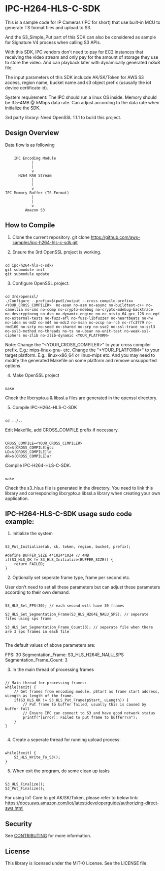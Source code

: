 # IPC-H264-HLS-C-SDK

This is a sample code for IP Cameras (IPC for short) that use built-in MCU to generate TS format files and upload to S3.

And the S3_Simple_Put part of this SDK can also be considered as sample for Signature V4 process when calling S3 APIs.

With this SDK, IPC vendors don't need to pay for EC2 instances that receiving the video stream and only pay for the amount of storage they use to store the video. And can playback later with dynamically generated m3u8 file.

The input parameters of this SDK inclucde AK/SK/Token for AWS S3 access, region name, bucket name and s3 object prefix (ususally the iot device certificate id). 

System requirement:
The IPC should run a linux OS inside.
Memory should be 3.5-4MB @ 5Mbps data rate. Can adjust according to the data rate when initialize the SDK.

3rd party library:
Need OpenSSL 1.1.1 to build this project.

## Design Overview

Data flow is as following

```
                          
    IPC Encoding Module
            |
            |
            v
      H264 RAW Stream
            |
            |
            v
IPC Memory Buffer (TS Format)
            |
            |
            v
         Amazon S3

```

## How to Compile

1. Clone the current repository.
git clone https://github.com/aws-samples/ipc-h264-hls-c-sdk.git

2. Ensure the 3rd OpenSSL project is working.

```

cd ipc-h264-hls-c-sdk/
git submodule init
git submodule update

```

3. Configure OpenSSL project.

```

cd 3rd/openssl/
./Configure --prefix=$(pwd)/output –-cross-compile-prefix=<YOUR_CROSS_COMPILER>  no-asan no-asm no-async no-buildtest-c++ no-camellia no-cms no-comp no-crypto-mdebug no-crypto-mdebug-backtrace no-devcryptoeng no-dso no-dynamic-engine no-ec_nistp_64_gcc_128 no-egd no-external-tests no-fuzz-afl no-fuzz-libfuzzer no-heartbeats no-hw no-idea no-md2 no-md4 no-mdc2 no-msan no-ocsp no-rc5 no-rfc3779 no-rmd160 no-sctp no-seed no-shared no-srp no-sse2 no-ssl-trace no-ssl3 no-ssl3-method no-threads no-ts no-ubsan no-unit-test no-weak-ssl-ciphers no-zlib no-zlib-dynamic <YOUR_PLATFORM>

```

Note: 
Change the "<YOUR_CROSS_COMPILER>" to your cross compiler prefix. E.g.: mips-linux-gnu- etc.
Change the "<YOUR_PLATFORM>" to your target platform. E.g.: linux-x86_64 or linux-mips etc. And you may need to modify the generated Makefile on some platform and remove unsupported options.

4. Make OpenSSL project

```

make

```

Check the libcrypto.a & libssl.a files are generated in the openssl directory.

5. Compile IPC-H264-HLS-C-SDK

```

cd ../..

```

Edit Makefile, add CROSS_COMPILE prefix if necessary. 

```
  
CROSS_COMPILE=<YOUR_CROSS_CIMPILER>
CC=$(CROSS_COMPILE)gcc
LD=$(CROSS_COMPILE)ld
AR=$(CROSS_COMPILE)ar

```

Compile IPC-H264-HLS-C-SDK.

```

make

```


Check the s3_hls.a file is generated in the directory. You need to link this library and corresponding libcrypto.a libssl.a library when creating your own application.

## IPC-H264-HLS-C-SDK usage sudo code example:

1. Initialize the system

```

S3_Put_Initialize(ak, sk, token, region, bucket, prefix);

#define BUFFER_SIZE	4*1024*1024 // 4MB
if(S3_HLS_OK != S3_HLS_Initialize(BUFFER_SIZE)) {
    return FAILED;
}

```

2. Optionally set seperate frame type, frame per second etc.

User don't need to set all these parameters but can adjust these parameters according to their own demand.

```

S3_HLS_Set_FPS(30); // each second will have 30 frames

S3_HLS_Set_Segmentation_Frame(S3_HLS_H264E_NALU_SPS); // seperate files using sps frame

S3_HLS_Set_Segmentation_Frame_Count(3); // seperate file when there are 3 sps frames in each file


```

The default values of above parameters are:

FPS: 30
Segmentation_Frame: S3_HLS_H264E_NALU_SPS
Segmentation_Frame_Count: 3

3. In the main thread of processing frames

```

// Main thread for processing frames:
while(!exit) {
    // Get frames from encoding module, pStart as frame start address, uLength as length of the frame.
    if(S3_HLS_OK != S3_HLS_Put_Frame(pStart, uLength)) {
        // Put frame to buffer failed, usually this is caused by buffer full
        // Ensure IPC can connect to S3 and have good network status
        printf("[Error]: Failed to put frame to buffer!\n");
    }
}


```

4. Create a seperate thread for running upload process:

```

while(!exit) {
    S3_HLS_Write_To_S3();
}

```

5. When exit the program, do some clean up tasks

```

S3_HLS_Finalize();
S3_Put_Finalize();

```

For using IoT Core to get AK/SK/Token, please refer to below link:
https://docs.aws.amazon.com/iot/latest/developerguide/authorizing-direct-aws.html

## Security

See [CONTRIBUTING](CONTRIBUTING.md#security-issue-notifications) for more information.

## License

This library is licensed under the MIT-0 License. See the LICENSE file.

